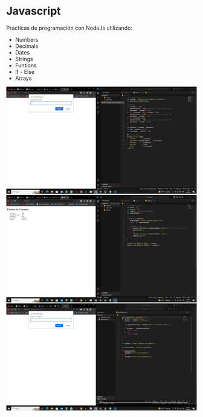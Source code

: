 # Javascript

Practicas de programación con NodeJs utilizando:

- Numbers
- Decimals
- Dates
- Strings
- Funtions
- If - Else
- Arrays

![Arrays1](img/arrays1.jpg)
![Arrays2](img/arrays2.jpg)
![Palindromo](img/palindromo.jpg)
